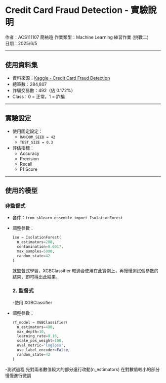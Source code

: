 # Credit Card Fraud Detection - 實驗說明

作者：ACS111107  簡祐暄
作業類型：Machine Learning 練習作業 (挑戰二)  
日期：2025/6/5

---

## 使用資料集

- 資料來源：[Kaggle - Credit Card Fraud Detection](https://www.kaggle.com/datasets/mlg-ulb/creditcardfraud)
- 總筆數：284,807
- 詐騙交易數：492（佔 0.172%）
- Class：0 = 正常，1 = 詐騙

---

## 實驗設定

- 使用固定設定：
  - `RANDOM_SEED = 42`
  - `TEST_SIZE = 0.3`
- 評估指標：
  - Accuracy
  - Precision
  - Recall
  - F1 Score

---

## 使用的模型

###  非監督式
- 套件：`from sklearn.ensemble import IsolationForest
`
- 調整參數：
  ```python
  iso = IsolationForest(
    n_estimators=200,
    contamination=0.0017,
    max_samples=5000,
    random_state=42
  )
   ```
     就監督式學習，XGBClassifier 較適合使用在此實例上，再慢慢測試個參數的結果，即可得出此結果。

  ### 2. 監督式
  -使用 XGBClassifier
- 調整參數：
  ```python
  rf_model = XGBClassifier(
    n_estimators=400,
    max_depth=10,
    learning_rate=0.16,
    scale_pos_weight=100,
    eval_metric='logloss',
    use_label_encoder=False,
    random_state=42
  )
  ```
-測試過程
先對兩者數值較大的部分進行改動(n_estimators) 在對數值較小的部分慢慢進行微調
  
   
